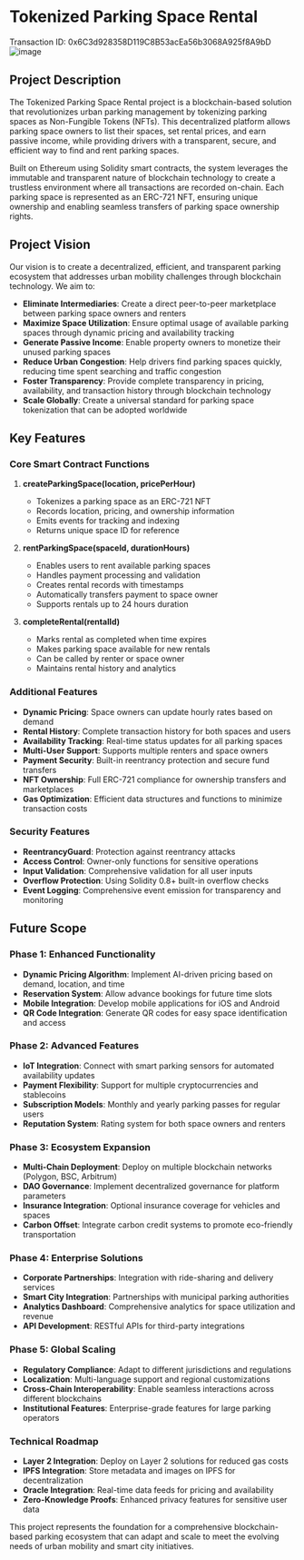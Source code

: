 # Tokenized Parking Space Rental
Transaction ID: 0x6C3d928358D119C8B53acEa56b3068A925f8A9bD
![image](https://github.com/user-attachments/assets/eb3f5c6a-aa9f-41e4-990a-8df7f23a6516)


## Project Description

The Tokenized Parking Space Rental project is a blockchain-based solution that revolutionizes urban parking management by tokenizing parking spaces as Non-Fungible Tokens (NFTs). This decentralized platform allows parking space owners to list their spaces, set rental prices, and earn passive income, while providing drivers with a transparent, secure, and efficient way to find and rent parking spaces.

Built on Ethereum using Solidity smart contracts, the system leverages the immutable and transparent nature of blockchain technology to create a trustless environment where all transactions are recorded on-chain. Each parking space is represented as an ERC-721 NFT, ensuring unique ownership and enabling seamless transfers of parking space ownership rights.

## Project Vision

Our vision is to create a decentralized, efficient, and transparent parking ecosystem that addresses urban mobility challenges through blockchain technology. We aim to:

- **Eliminate Intermediaries**: Create a direct peer-to-peer marketplace between parking space owners and renters
- **Maximize Space Utilization**: Ensure optimal usage of available parking spaces through dynamic pricing and availability tracking
- **Generate Passive Income**: Enable property owners to monetize their unused parking spaces
- **Reduce Urban Congestion**: Help drivers find parking spaces quickly, reducing time spent searching and traffic congestion
- **Foster Transparency**: Provide complete transparency in pricing, availability, and transaction history through blockchain technology
- **Scale Globally**: Create a universal standard for parking space tokenization that can be adopted worldwide

## Key Features

### Core Smart Contract Functions

1. **createParkingSpace(location, pricePerHour)**
   - Tokenizes a parking space as an ERC-721 NFT
   - Records location, pricing, and ownership information
   - Emits events for tracking and indexing
   - Returns unique space ID for reference

2. **rentParkingSpace(spaceId, durationHours)**
   - Enables users to rent available parking spaces
   - Handles payment processing and validation
   - Creates rental records with timestamps
   - Automatically transfers payment to space owner
   - Supports rentals up to 24 hours duration

3. **completeRental(rentalId)**
   - Marks rental as completed when time expires
   - Makes parking space available for new rentals
   - Can be called by renter or space owner
   - Maintains rental history and analytics

### Additional Features

- **Dynamic Pricing**: Space owners can update hourly rates based on demand
- **Rental History**: Complete transaction history for both spaces and users
- **Availability Tracking**: Real-time status updates for all parking spaces
- **Multi-User Support**: Supports multiple renters and space owners
- **Payment Security**: Built-in reentrancy protection and secure fund transfers
- **NFT Ownership**: Full ERC-721 compliance for ownership transfers and marketplaces
- **Gas Optimization**: Efficient data structures and functions to minimize transaction costs

### Security Features

- **ReentrancyGuard**: Protection against reentrancy attacks
- **Access Control**: Owner-only functions for sensitive operations
- **Input Validation**: Comprehensive validation for all user inputs
- **Overflow Protection**: Using Solidity 0.8+ built-in overflow checks
- **Event Logging**: Comprehensive event emission for transparency and monitoring

## Future Scope

### Phase 1: Enhanced Functionality
- **Dynamic Pricing Algorithm**: Implement AI-driven pricing based on demand, location, and time
- **Reservation System**: Allow advance bookings for future time slots
- **Mobile Integration**: Develop mobile applications for iOS and Android
- **QR Code Integration**: Generate QR codes for easy space identification and access

### Phase 2: Advanced Features
- **IoT Integration**: Connect with smart parking sensors for automated availability updates
- **Payment Flexibility**: Support for multiple cryptocurrencies and stablecoins
- **Subscription Models**: Monthly and yearly parking passes for regular users
- **Reputation System**: Rating system for both space owners and renters

### Phase 3: Ecosystem Expansion
- **Multi-Chain Deployment**: Deploy on multiple blockchain networks (Polygon, BSC, Arbitrum)
- **DAO Governance**: Implement decentralized governance for platform parameters
- **Insurance Integration**: Optional insurance coverage for vehicles and spaces
- **Carbon Offset**: Integrate carbon credit systems to promote eco-friendly transportation

### Phase 4: Enterprise Solutions
- **Corporate Partnerships**: Integration with ride-sharing and delivery services
- **Smart City Integration**: Partnerships with municipal parking authorities
- **Analytics Dashboard**: Comprehensive analytics for space utilization and revenue
- **API Development**: RESTful APIs for third-party integrations

### Phase 5: Global Scaling
- **Regulatory Compliance**: Adapt to different jurisdictions and regulations
- **Localization**: Multi-language support and regional customizations
- **Cross-Chain Interoperability**: Enable seamless interactions across different blockchains
- **Institutional Features**: Enterprise-grade features for large parking operators

### Technical Roadmap
- **Layer 2 Integration**: Deploy on Layer 2 solutions for reduced gas costs
- **IPFS Integration**: Store metadata and images on IPFS for decentralization
- **Oracle Integration**: Real-time data feeds for pricing and availability
- **Zero-Knowledge Proofs**: Enhanced privacy features for sensitive user data

This project represents the foundation for a comprehensive blockchain-based parking ecosystem that can adapt and scale to meet the evolving needs of urban mobility and smart city initiatives.
